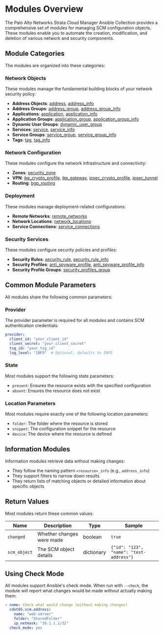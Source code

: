 # Modules Overview

The Palo Alto Networks Strata Cloud Manager Ansible Collection provides a comprehensive set of modules for managing SCM configuration objects. These modules enable you to automate the creation, modification, and deletion of various network and security components.

## Module Categories

The modules are organized into these categories:

### Network Objects
These modules manage the fundamental building blocks of your network security policy:

- **Address Objects**: [address](address.md), [address_info](address_info.md)
- **Address Groups**: [address_group](address_group.md), [address_group_info](address_group_info.md)
- **Applications**: [application](application.md), [application_info](application_info.md)
- **Application Groups**: [application_group](application_group.md), [application_group_info](application_group_info.md)
- **Dynamic User Groups**: [dynamic_user_group](dynamic_user_group.md)
- **Services**: [service](service.md), [service_info](service_info.md)
- **Service Groups**: [service_group](service_group.md), [service_group_info](service_group_info.md)
- **Tags**: [tag](tag.md), [tag_info](tag_info.md)

### Network Configuration
These modules configure the network infrastructure and connectivity:

- **Zones**: [security_zone](security_zone.md)
- **VPN**: [ike_crypto_profile](ike_crypto_profile.md), [ike_gateway](ike_gateway.md), [ipsec_crypto_profile](ipsec_crypto_profile.md), [ipsec_tunnel](ipsec_tunnel.md)
- **Routing**: [bgp_routing](bgp_routing.md)

### Deployment
These modules manage deployment-related configurations:

- **Remote Networks**: [remote_networks](remote_networks.md)
- **Network Locations**: [network_locations](network_locations.md)
- **Service Connections**: [service_connections](service_connections.md)

### Security Services
These modules configure security policies and profiles:

- **Security Rules**: [security_rule](security_rule.md), [security_rule_info](security_rule_info.md)
- **Security Profiles**: [anti_spyware_profile](anti_spyware_profile.md), [anti_spyware_profile_info](anti_spyware_profile_info.md)
- **Security Profile Groups**: [security_profiles_group](security_profiles_group.md)

## Common Module Parameters

All modules share the following common parameters:

### Provider

The provider parameter is required for all modules and contains SCM authentication credentials:

```yaml
provider:
  client_id: "your_client_id"
  client_secret: "your_client_secret"
  tsg_id: "your_tsg_id"
  log_level: "INFO"  # Optional, defaults to INFO
```

### State

Most modules support the following state parameters:

- `present`: Ensures the resource exists with the specified configuration
- `absent`: Ensures the resource does not exist

### Location Parameters

Most modules require exactly one of the following location parameters:

- `folder`: The folder where the resource is stored
- `snippet`: The configuration snippet for the resource
- `device`: The device where the resource is defined

## Information Modules

Information modules retrieve data without making changes:

- They follow the naming pattern `<resource>_info` (e.g., `address_info`)
- They support filters to narrow down results
- They return lists of matching objects or detailed information about specific objects

## Return Values

Most modules return these common values:

| Name | Description | Type | Sample |
|------|-------------|------|--------|
| `changed` | Whether changes were made | boolean | `true` |
| `scm_object` | The SCM object details | dictionary | `{"id": "123", "name": "test-address"}` |

## Using Check Mode

All modules support Ansible's check mode. When run with `--check`, the module will report what changes would be made without actually making them:

```yaml
- name: Check what would change (without making changes)
  cdot65.scm.address:
    name: "web-server"
    folder: "SharedFolder"
    ip_netmask: "10.1.1.1/32"
  check_mode: yes
```